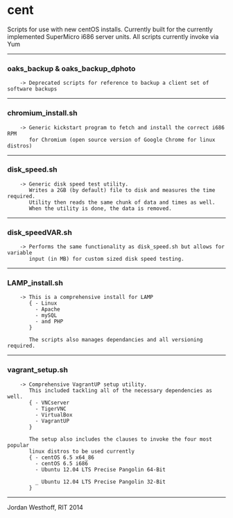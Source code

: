 cent
===============

Scripts for use with new centOS installs. Currently built for the currently implemented SuperMicro i686 server units.
All scripts currently invoke via Yum

-----------------------------------------------
### oaks_backup & oaks_backup_dphoto
        -> Deprecated scripts for reference to backup a client set of software backups

------------------------------------------------
### chromium_install.sh
        -> Generic kickstart program to fetch and install the correct i686 RPM
           for Chromium (open source version of Google Chrome for linux distros)


------------------------------------------------
### disk_speed.sh
        -> Generic disk speed test utility.
           Writes a 2GB (by default) file to disk and measures the time required.
           Utility then reads the same chunk of data and times as well.
           When the utility is done, the data is removed.

------------------------------------------------
### disk_speedVAR.sh
        -> Performs the same functionality as disk_speed.sh but allows for variable
           input (in MB) for custom sized disk speed testing.
------------------------------------------------
### LAMP_install.sh
        -> This is a comprehensive install for LAMP
           { - Linux
             - Apache
             - mySQL
             - and PHP
           }

           The scripts also manages dependancies and all versioning required.

------------------------------------------------
### vagrant_setup.sh
        -> Comprehensive VagrantUP setup utility.
           This included tackling all of the necessary dependencies as well.
           { - VNCserver
             - TigerVNC
             - VirtualBox
             - VagrantUP
           }

           The setup also includes the clauses to invoke the four most popular
           linux distros to be used currently
           { - centOS 6.5 x64_86
             - centOS 6.5 i686
             - Ubuntu 12.04 LTS Precise Pangolin 64-Bit

             _ Ubuntu 12.04 LTS Precise Pangolin 32-Bit
           }


-------------------------------------------------

Jordan Westhoff, RIT 2014

